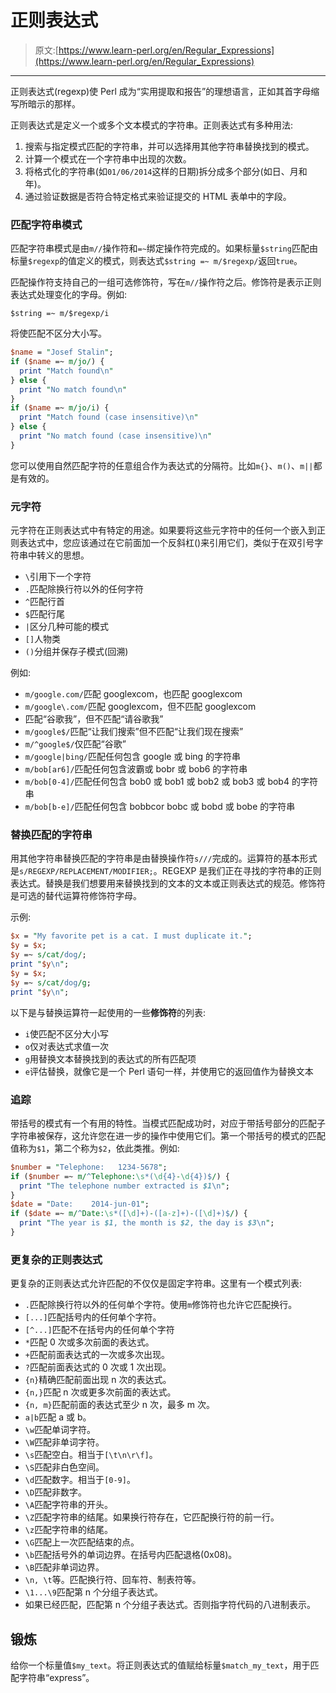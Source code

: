 # 正则表达式

> 原文:[https://www.learn-perl.org/en/Regular_Expressions](https://www.learn-perl.org/en/Regular_Expressions)

* * *

正则表达式(regexp)使 Perl 成为“实用提取和报告”的理想语言，正如其首字母缩写所暗示的那样。

正则表达式是定义一个或多个文本模式的字符串。正则表达式有多种用法:

1.  搜索与指定模式匹配的字符串，并可以选择用其他字符串替换找到的模式。
2.  计算一个模式在一个字符串中出现的次数。
3.  将格式化的字符串(如`01/06/2014`这样的日期)拆分成多个部分(如日、月和年)。
4.  通过验证数据是否符合特定格式来验证提交的 HTML 表单中的字段。

### 匹配字符串模式

匹配字符串模式是由`m//`操作符和`=~`绑定操作符完成的。如果标量`$string`匹配由标量`$regexp`的值定义的模式，则表达式`$string =~ m/$regexp/`返回`true`。

匹配操作符支持自己的一组可选修饰符，写在`m//`操作符之后。修饰符是表示正则表达式处理变化的字母。例如:

`$string =~ m/$regexp/i`

将使匹配不区分大小写。

```perl
$name = "Josef Stalin";
if ($name =~ m/jo/) {
  print "Match found\n"
} else {
  print "No match found\n"
}
if ($name =~ m/jo/i) {
  print "Match found (case insensitive)\n"
} else {
  print "No match found (case insensitive)\n"
} 
```

您可以使用自然匹配字符的任意组合作为表达式的分隔符。比如`m{}`、`m()`、`m||`都是有效的。

### 元字符

元字符在正则表达式中有特定的用途。如果要将这些元字符中的任何一个嵌入到正则表达式中，您应该通过在它前面加一个反斜杠()来引用它们，类似于在双引号字符串中转义的思想。

*   `\`引用下一个字符
*   `.`匹配除换行符以外的任何字符
*   `^`匹配行首
*   `$`匹配行尾
*   `|`区分几种可能的模式
*   `[]`人物类
*   `()`分组并保存子模式(回溯)

例如:

*   `m/google.com/`匹配 googlexcom，也匹配 googlexcom
*   `m/google\.com/`匹配 googlexcom，但不匹配 googlexcom
*   匹配“谷歌我”，但不匹配“请谷歌我”
*   `m/google$/`匹配“让我们搜索”但不匹配“让我们现在搜索”
*   `m/^google$/`仅匹配“谷歌”
*   `m/google|bing/`匹配任何包含 google 或 bing 的字符串
*   `m/bob[ar6]/`匹配任何包含波霸或 bobr 或 bob6 的字符串
*   `m/bob[0-4]/`匹配任何包含 bob0 或 bob1 或 bob2 或 bob3 或 bob4 的字符串
*   `m/bob[b-e]/`匹配任何包含 bobbcor bobc 或 bobd 或 bobe 的字符串

### 替换匹配的字符串

用其他字符串替换匹配的字符串是由替换操作符`s///`完成的。运算符的基本形式是`s/REGEXP/REPLACEMENT/MODIFIER;`。REGEXP 是我们正在寻找的字符串的正则表达式。替换是我们想要用来替换找到的文本的文本或正则表达式的规范。修饰符是可选的替代运算符修饰符字母。

示例:

```perl
$x = "My favorite pet is a cat. I must duplicate it.";
$y = $x;
$y =~ s/cat/dog/;
print "$y\n";
$y = $x;
$y =~ s/cat/dog/g;
print "$y\n"; 
```

以下是与替换运算符一起使用的一些**修饰符**的列表:

*   `i`使匹配不区分大小写
*   `o`仅对表达式求值一次
*   `g`用替换文本替换找到的表达式的所有匹配项
*   `e`评估替换，就像它是一个 Perl 语句一样，并使用它的返回值作为替换文本

### 追踪

带括号的模式有一个有用的特性。当模式匹配成功时，对应于带括号部分的匹配子字符串被保存，这允许您在进一步的操作中使用它们。第一个带括号的模式的匹配值称为`$1`，第二个称为`$2`，依此类推。例如:

```perl
$number = "Telephone:   1234-5678";
if ($number =~ m/^Telephone:\s*(\d{4}-\d{4})$/) {
  print "The telephone number extracted is $1\n";
}
$date = "Date:    2014-jun-01";
if ($date =~ m/^Date:\s*([\d]+)-([a-z]+)-([\d]+)$/) {
  print "The year is $1, the month is $2, the day is $3\n";
} 
```

### 更复杂的正则表达式

更复杂的正则表达式允许匹配的不仅仅是固定字符串。这里有一个模式列表:

*   `.`匹配除换行符以外的任何单个字符。使用`m`修饰符也允许它匹配换行。
*   `[...]`匹配括号内的任何单个字符。
*   `[^...]`匹配不在括号内的任何单个字符
*   `*`匹配 0 次或多次前面的表达式。
*   `+`匹配前面表达式的一次或多次出现。
*   `?`匹配前面表达式的 0 次或 1 次出现。
*   `{n}`精确匹配前面出现 n 次的表达式。
*   `{n,}`匹配 n 次或更多次前面的表达式。
*   `{n, m}`匹配前面的表达式至少 n 次，最多 m 次。
*   `a|b`匹配 a 或 b。
*   `\w`匹配单词字符。
*   `\W`匹配非单词字符。
*   `\s`匹配空白。相当于`[\t\n\r\f]`。
*   `\S`匹配非白色空间。
*   `\d`匹配数字。相当于`[0-9]`。
*   `\D`匹配非数字。
*   `\A`匹配字符串的开头。
*   `\Z`匹配字符串的结尾。如果换行符存在，它匹配换行符的前一行。
*   `\z`匹配字符串的结尾。
*   `\G`匹配上一次匹配结束的点。
*   `\b`匹配括号外的单词边界。在括号内匹配退格(0x08)。
*   `\B`匹配非单词边界。
*   `\n, \t`等。匹配换行符、回车符、制表符等。
*   `\1...\9`匹配第 n 个分组子表达式。
*   如果已经匹配，匹配第 n 个分组子表达式。否则指字符代码的八进制表示。

## 锻炼

给你一个标量值`$my_text`。将正则表达式的值赋给标量`$match_my_text`，用于匹配字符串“express”。